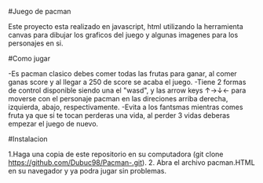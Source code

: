 #Juego de pacman 

Este proyecto esta realizado en javascript, html utilizando la herramienta canvas para dibujar los graficos del juego y algunas imagenes para los personajes en si.

#Como jugar

-Es pacman clasico debes comer todas las frutas para ganar, al comer ganas score y al llegar a 250 de score se acaba el juego.
-Tiene 2 formas de control disponible siendo una el "wasd", y las arrow keys ↑→↓← para moverse con el personaje pacman en las direciones arriba derecha, izquierda,
abajo, respectivamente.
-Evita a los fantsmas mientras comes fruta ya que si te tocan perderas una vida, al perder 3 vidas deberas empezar el juego de nuevo.

#Instalacion

1.Haga una copia de este repositorio en su computadora (git clone https://github.com/Dubuc98/Pacman-.git).
2. Abra el archivo pacman.HTML en su navegador y ya podra jugar sin problemas.
